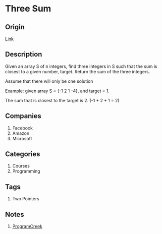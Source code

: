 # Three Sum

## Origin

[Link](https://www.interviewbit.com/problems/3-sum/)

## Description

Given an array S of n integers, find three integers in S such that the sum is closest to a given number, target.
Return the sum of the three integers.

Assume that there will only be one solution

Example:
given array S = {-1 2 1 -4},
and target = 1.

The sum that is closest to the target is 2. (-1 + 2 + 1 = 2)

## Companies

1. Facebook
1. Amazon
1. Microsoft

## Categories

1. Courses
1. Programming

## Tags

1. Two Pointers

## Notes

1. [ProgramCreek](https://www.programcreek.com/2013/02/leetcode-3sum-closest-java/)